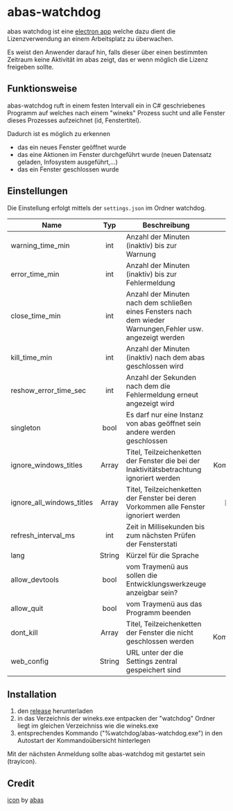 
# abas-watchdog

abas watchdog ist eine [electron app](https://electron.atom.io/) welche
dazu dient die Lizenzverwendung an einem Arbeitsplatz zu überwachen.

Es weist den Anwender darauf hin, falls dieser über einen bestimmten Zeitraum keine Aktivität im abas zeigt,
das er wenn möglich die Lizenz freigeben sollte.

## Funktionsweise

abas-watchdog ruft in einem festen Intervall ein in C# geschriebenes Programm auf
welches nach einem "wineks" Prozess sucht und alle Fenster dieses Prozesses
aufzeichnet (id, Fenstertitel).

Dadurch ist es möglich zu erkennen
- das ein neues Fenster geöffnet wurde
- das eine Aktionen im Fenster durchgeführt wurde (neuen Datensatz geladen, Infosystem ausgeführt,...)
- das ein Fenster geschlossen wurde

## Einstellungen

Die Einstellung erfolgt mittels der `settings.json` im Ordner watchdog.

| Name                      |   Typ  | Beschreibung                                                                                                | Standardwert                               |
|---------------------------|:------:|-------------------------------------------------------------------------------------------------------------|:------------------------------------------:|
| warning_time_min          |   int  | Anzahl der Minuten (inaktiv) bis zur Warnung                                                                |                       10                   |
| error_time_min            |   int  | Anzahl der Minuten (inaktiv) bis zur Fehlermeldung                                                          |                       15                   |
| close_time_min            |   int  | Anzahl der Minuten nach dem schließen eines Fensters nach dem wieder Warnungen,Fehler usw. angezeigt werden |                        1                   |
| kill_time_min             |   int  | Anzahl der Minuten (inaktiv) nach dem abas geschlossen wird                                                 |                        0                   |
| reshow_error_time_sec     |   int  | Anzahl der Sekunden nach dem die Fehlermeldung erneut angezeigt wird                                        |                        10                  |
| singleton                 |  bool  | Es darf nur eine Instanz von abas geöffnet sein andere werden geschlossen                                   |                      false                 |
| ignore_windows_titles     |  Array | Titel, Teilzeichenketten der Fenster die bei der Inaktivitätsbetrachtung ignoriert werden                   | ["abas ERP Kommandoübersicht", "abas ERP"] |
| ignore_all_windows_titles |  Array | Titel, Teilzeichenketten der Fenster bei deren Vorkommen alle Fenster ignoriert werden                      |                ["bitte warten"]            |
| refresh_interval_ms       |   int  | Zeit in Millisekunden bis zum nächsten Prüfen der Fensterstati                                              |                    500                     |
| lang                      | String | Kürzel für die Sprache                                                                                      |                     de                     |
| allow_devtools            |  bool  | vom Traymenü aus sollen die Entwicklungswerkzeuge anzeigbar sein?                                           |                     true                   |
| allow_quit                |  bool  | vom Traymenü aus das Programm beenden                                                                       |                     true                   |
| dont_kill                 |  Array | Titel, Teilzeichenketten der Fenster die nicht geschlossen werden                                           | ["abas ERP Kommandoübersicht"]             |
| web_config           | String | URL unter der die Settings zentral gespeichert sind                                                              |                                       "" |

## Installation

1. den [release](https://github.com/mrothenbuecher/abas-watchdog/releases) herunterladen
2. in das Verzeichnis der wineks.exe entpacken der "watchdog" Ordner liegt im gleichen Verzeichniss wie die wineks.exe
3. entsprechendes Kommando ("%watchdog/abas-watchdog.exe") in den Autostart der Kommandoübersicht hinterlegen

Mit der nächsten Anmeldung sollte abas-watchdog mit gestartet sein (trayicon).

## Credit

[icon](https://github.com/mrothenbuecher/abas-watchdog/blob/master/images/abas.png) by [abas](http://abas-erp.com/)
